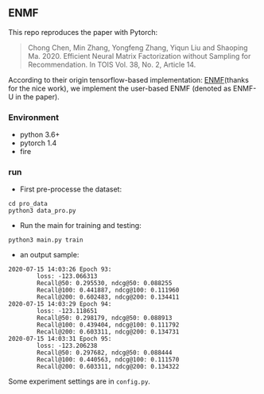 ## ENMF

This repo reproduces the paper with Pytorch:

>Chong Chen, Min Zhang, Yongfeng Zhang, Yiqun Liu and Shaoping Ma. 2020. Efficient Neural Matrix Factorization without Sampling for Recommendation. In TOIS Vol. 38, No. 2, Article 14.

According to their origin tensorflow-based implementation: [ENMF](https://github.com/chenchongthu/ENMF)(thanks for the nice work), we implement the user-based ENMF (denoted as ENMF-U in the paper).

### Environment
- python 3.6+
- pytorch 1.4
- fire

### run

- First pre-processe the dataset:
```
cd pro_data
python3 data_pro.py
```
- Run the main for training and testing:
```
python3 main.py train
```
- an output sample:
```
2020-07-15 14:03:26 Epoch 93:
        loss: -123.066313
        Recall@50: 0.295530, ndcg@50: 0.088255
        Recall@100: 0.441887, ndcg@100: 0.111960
        Recall@200: 0.602483, ndcg@200: 0.134411
2020-07-15 14:03:29 Epoch 94:
        loss: -123.118651
        Recall@50: 0.298179, ndcg@50: 0.088913
        Recall@100: 0.439404, ndcg@100: 0.111792
        Recall@200: 0.603311, ndcg@200: 0.134731
2020-07-15 14:03:31 Epoch 95:
        loss: -123.206238
        Recall@50: 0.297682, ndcg@50: 0.088444
        Recall@100: 0.440563, ndcg@100: 0.111570
        Recall@200: 0.603311, ndcg@200: 0.134322

```

Some experiment settings are in `config.py`.
